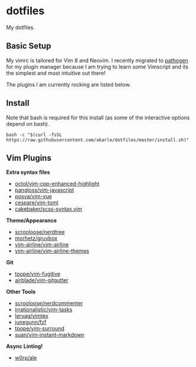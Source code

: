# dotfiles
My dotfiles.

## Basic Setup
My vimrc is tailored for Vim 8 and Neovim. I recently migrated to [pathogen](https://github.com/tpope/vim-pathogen) for my plugin manager because I am trying to learn some Vimscript and its the simplest and most intuitive out there!

The plugins I am currently rocking are listed below.

## Install

Note that bash is required for this install (as some of the interactive options depend on bash).

```
bash -c "$(curl -fsSL https://raw.githubusercontent.com/akarle/dotfiles/master/install.sh)"
```

## Vim Plugins

**Extra syntax files**
* [octol/vim-cpp-enhanced-highlight](https://github.com/octol/vim-cpp-enhanced-highlight)
* [pangloss/vim-javascript](https://github.com/pangloss/vim-javascript)
* [posva/vim-vue](https://github.com/posva/vim-vue)
* [cespare/vim-toml](https://github.com/cespare/vim-toml)
* [cakebaker/scss-syntax.vim](https://github.com/cakebaker/scss-syntax.vim)

**Theme/Appearance**
* [scrooloose/nerdtree](https://github.com/scrooloose/nerdtree)
* [morhetz/gruvbox](https://github.com/morhetz/gruvbox)
* [vim-airline/vim-airline](https://github.com/vim-airline/vim-airline)
* [vim-airline/vim-airline-themes](https://github.com/vim-airline/vim-airline-themes)

**Git**
* [tpope/vim-fugitive](https://github.com/tpope/vim-fugitive)
* [airblade/vim-gitgutter](https://github.com/airblade/vim-gitgutter)

**Other Tools**
* [scrooloose/nerdcommenter](https://github.com/scrooloose/nerdcommenter)
* [irrationalistic/vim-tasks](https://github.com/irrationalistic/vim-tasks)
* [lervag/vimtex](https://github.com/lervag/vimtex)
* [junegunn/fzf](https://github.com/junegunn/fzf)
* [tpope/vim-surround](https://github.com/tpope/vim-surround)
* [suan/vim-instant-markdown](https://github.com/suan/vim-instant-markdown)

**Async Linting!**
* [w0rp/ale](https://github.com/w0rp/ale)
